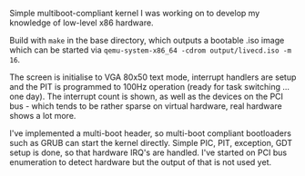Simple multiboot-compliant kernel I was working on to develop my knowledge of low-level x86 hardware.

Build with `make` in the base directory, which outputs a bootable .iso image which can be started via `qemu-system-x86_64 -cdrom output/livecd.iso -m 16`.

The screen is initialise to VGA 80x50 text mode, interrupt handlers are setup and the PIT is programmed to 100Hz operation (ready for task switching ... one day).  The interrupt count is shown, as well as the devices on the PCI bus - which tends to be rather sparse on virtual hardware, real hardware shows a lot more.

I've implemented a multi-boot header, so multi-boot compliant bootloaders such as GRUB can start the kernel directly.  Simple PIC, PIT, exception, GDT setup is done, so that hardware IRQ's are handled.  I've started on PCI bus enumeration to detect hardware but the output of that is not used yet.

